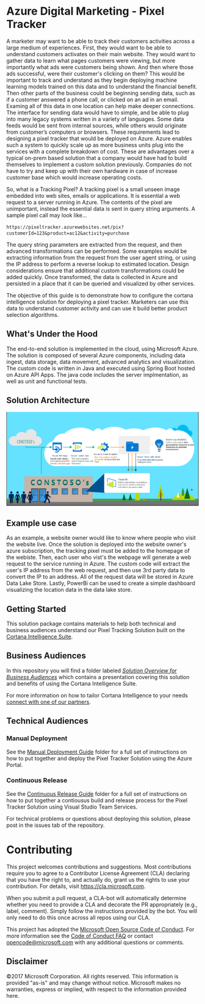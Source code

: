 
#  Azure Digital Marketing - Pixel Tracker

A marketer may want to be able to track their customers activities across a large medium of experiences. First, they would want to be able to understand customers activates on their main website. They would want to gather data to learn what pages customers were viewing, but more importantly what ads were customers being shown. And then where those ads successful, were their customer's clicking on them? This would be important to track and understand as they begin deploying machine learning models trained on this data and to understand the financial benefit. Then other parts of the business could be beginning sending data, such as if a customer answered a phone call, or clicked on an ad in an email. Examing all of this data in one location can help make deeper connections. The interface for sending data would have to simple, and be able to plug into many legacy systems written in a variety of languages. Some data feeds would be sent from internal sources, while others would originate from customer’s computers or browsers. These requirements lead to designing a pixel tracker that would be deployed on Azure. Azure enables such a system to quickly scale up as more business units plug into the services with a complete breakdown of cost. These are advantages over a typical on-prem based solution that a company would have had to build themselves to implement a custom solution previously. Companies do not have to try and keep up with their own hardware in case of increase customer base which would increase operating costs. 

So, what is a Tracking Pixel? 
A tracking pixel is a small unseen image embedded into web sites, emails or applications. It is essential a web request to a server running in Azure. The contents of the pixel are unimportant, instead the essential data is sent in query string arguments. A sample pixel call may look like…
```
https://pixeltracker.azurewebsites.net/pix?customerId=123&product=ac12&activity=purchase
```
The query string parameters are extracted from the request, and then advanced transformations can be performed. Some examples would be extracting information from the request from the user agent string, or using the IP address to perform a reverse lookup to estimated location. Design considerations ensure that additional custom transformations could be added quickly. Once transformed, the data is collected in Azure and persisted in a place that it can be queried and visualized by other services. 

The objective of this guide is to demonstrate how to configure the cortana intelligence solution for deploying a pixel tracker. Marketers can use this data to understand customer activity and can use it build better product selection algorithms.
## What's Under the Hood

The end-to-end solution is implemented in the cloud, using Microsoft Azure. The solution is composed of several Azure components, including data ingest, data storage, data movement, advanced analytics and visualization. The custom code is written in Java and executed using Spring Boot hosted on Azure API Apps. The java code includes the server implmentation, as well as unit and functional tests. 
## Solution Architecture
![Solution Diagram Picture](resources/architecture.png)

## Example use case
As an example, a website owner would like to know where people who visit the website live. Once the solution is deployed into the website owner's azure subscription, the tracking pixel must be added to the homepage of the webiste. Then, each user who vist's the webpage will generate a web request to the service running in Azure. The custom code will extract the user's IP address from the web request, and then use 3rd party data to convert the IP to an address. All of the request data will be stored in Azure Data Lake Store. Lastly, PowerBi can be used to create a simple dashboard visualizing the location data in the data lake store. 

## Getting Started

This solution package contains materials to help both technical and business audiences understand our Pixel Tracking Solution built on the [Cortana Intelligence Suite](https://azure.microsoft.com/en-us/suites/cortana-intelligence).

## Business Audiences

In this repository you will find a folder labeled [*Solution Overview for Business Audiences*](https://github.com/Azure/azure-pixel-tracker/tree/master/Solution%20Overview%20for%20Business%20Audiences) which contains a presentation covering this solution and benefits of using the Cortana Intelligence Suite.

For more information on how to tailor Cortana Intelligence to your needs [connect with one of our partners](http://aka.ms/CISFindPartner).

## Technical Audiences

### Manual Deployment
See the [Manual Deployment Guide](https://github.com/Azure/azure-pixel-tracker/tree/master/Manual%20Deployment) folder for a full set of instructions on how to put together and deploy the Pixel Tracker Solution using the Azure Portal. 

### Continuous Release 
See the [Continuous Release Guide](https://github.com/Azure/azure-pixel-tracker/tree/master/Continuous%20Release) folder for a full set of instructions on how to put together a contiousus build and release process for the Pixel Tracker Solution using Visual Studio Team Services.

For technical problems or questions about deploying this solution, please post in the issues tab of the repository.

# Contributing

This project welcomes contributions and suggestions.  Most contributions require you to agree to a
Contributor License Agreement (CLA) declaring that you have the right to, and actually do, grant us
the rights to use your contribution. For details, visit https://cla.microsoft.com.

When you submit a pull request, a CLA-bot will automatically determine whether you need to provide
a CLA and decorate the PR appropriately (e.g., label, comment). Simply follow the instructions
provided by the bot. You will only need to do this once across all repos using our CLA.

This project has adopted the [Microsoft Open Source Code of Conduct](https://opensource.microsoft.com/codeofconduct/).
For more information see the [Code of Conduct FAQ](https://opensource.microsoft.com/codeofconduct/faq/) or
contact [opencode@microsoft.com](mailto:opencode@microsoft.com) with any additional questions or comments.


## Disclaimer
©2017 Microsoft Corporation. All rights reserved. This information is provided "as-is" and may change without notice. Microsoft makes no warranties, express or implied, with respect to the information provided here.
